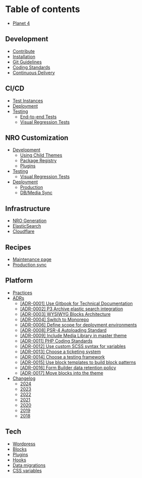 # Table of contents

* [Planet 4](README.md)

## Development

* [Contribute](development/contribute.md)
* [Installation](development/installation.md)
* [Git Guidelines](development/git-guidelines.md)
* [Coding Standards](development/coding-standards.md)
* [Continuous Delivery](development/cd.md)

## CI/CD

* [Test Instances](ci-cd/test-environments.md)
* [Deployment](ci-cd/deployment.md)
* [Testing](ci-cd/testing/README.md)
  * [End-to-end Tests](ci-cd/testing/end-to-end.md)
  * [Visual Regression Tests](ci-cd/testing/visual-regression-tests.md)

## NRO Customization

* [Development](nro-customization/development/README.md)
  * [Using Child Themes](nro-customization/development/using-child-themes.md)
  * [Package Registry](nro-customization/development/package-registry.md)
  * [Plugins](nro-customization/development/plugins.md)
* [Testing](nro-customization/testing/README.md)
  * [Visual Regression Tests](nro-customization/testing/visual-regression-tests.md)
* [Deployment](nro-customization/deployment/README.md)
  * [Production](nro-customization/deployment/production.md)
  * [DB/Media Sync](nro-customization/deployment/db-media-sync.md)

## Infrastructure

* [NRO Generation](infrastructure/nro-generation.md)
* [ElasticSearch](infrastructure/elasticsearch.md)
* [Cloudflare](infrastructure/cloudflare.md)

## Recipes

* [Maintenance page](recipes/maintenance-page.md)
* [Production sync](recipes/production-sync.md)

## Platform

* [Practices](platform/practices.md)
* [ADRs](platform/adrs/README.md)
  * [\[ADR-0001\] Use Gitbook for Technical Documentation](platform/adrs/adr-0001-use-gitbook-for-technical-documentation.md)
  * [\[ADR-0002\] P3 Archive elastic search integration](platform/adrs/adr-0002-p3-archive-elastic-search-integration.md)
  * [\[ADR-0003\] WYSIWYG Blocks Architecture](platform/adrs/adr-0003-wysiwyg-blocks-architecture.md)
  * [\[ADR-0004\] Switch to Monorepo](platform/adrs/adr-0004-switch-to-monorepo.md)
  * [\[ADR-0006\] Define scope for deployment environments](platform/adrs/adr-0006-define-scope-for-deployment-environments.md)
  * [\[ADR-0008\] PSR-4 Autoloading Standard](platform/adrs/adr-0008-psr-4-autoloading-standard.md)
  * [\[ADR-0009\] Include Media Library in master theme](platform/adrs/adr-0009-include-media-library-in-master-theme.md)
  * [\[ADR-0011\] PHP Coding Standards](platform/adrs/adr-0011-php-coding-standards.md)
  * [\[ADR-0012\] Use custom SCSS syntax for variables](platform/adrs/adr-0012-use-custom-scss-syntax-for-variables.md)
  * [\[ADR-0013\] Choose a ticketing system](platform/adrs/adr-0013-choose-a-ticketing-system.md)
  * [\[ADR-0014\] Choose a testing framework](platform/adrs/adr-0014-choose-a-testing-framework.md)
  * [\[ADR-0015\] Use block templates to build block patterns](platform/adrs/adr-0015-use-block-templates-to-build-block-patterns.md)
  * [\[ADR-0016\] Form Builder data retention policy](platform/adrs/adr-0016-form-builder-data-retention-policy.md)
  * [\[ADR-0017\] Move blocks into the theme](platform/adrs/adr-0017-move-blocks-into-the-theme.md)
* [Changelog](platform/changelog/README.md)
  * [2024](platform/changelog/2024.md)
  * [2023](platform/changelog/changelog-2023.md)
  * [2022](platform/changelog/changelog-2022.md)
  * [2021](platform/changelog/changelog-2021.md)
  * [2020](platform/changelog/changelog-2020.md)
  * [2019](platform/changelog/changelog-2019.md)
  * [2018](platform/changelog/changelog-2018.md)

## Tech

* [Wordpress](tech/wordpress.md)
* [Blocks](tech/blocks.md)
* [Plugins](tech/plugins.md)
* [Hooks](tech/hooks.md)
* [Data migrations](tech/data-migrations.md)
* [CSS variables](tech/css-variables.md)
